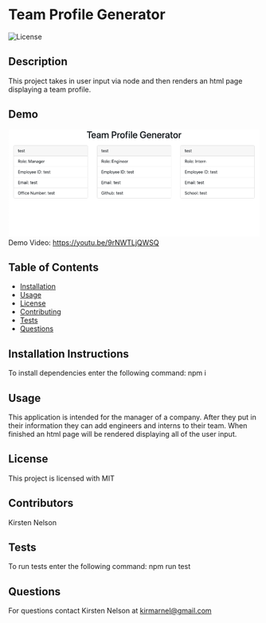 # Team Profile Generator
![License](https://img.shields.io/badge/License-MIT-blue.svg)
## Description 
This project takes in user input via node and then renders an html page displaying a team profile. 

## Demo
![Screenshot1](assets/Demo.png) 
Demo Video: https://youtu.be/9rNWTLjQWSQ 
## Table of Contents 
    
* [Installation](#installation)
* [Usage](#usage)
* [License](#license)
* [Contributing](#contributing)
* [Tests](#tests)
* [Questions](#questions)
    
    
## Installation Instructions <a id="installation"></a>
To install dependencies enter the following command:
npm i
## Usage <a id="usage"></a>
This application is intended for the manager of a company. After they put in their information they can add engineers and interns to their team. When finished an html page will be rendered displaying all of the user input. 
## License <a id="license"></a>
This project is licensed with MIT
## Contributors <a id="contributing"></a>
Kirsten Nelson
## Tests <a id="tests"></a>
To run tests enter the following command:
npm run test
## Questions <a id="questions"></a>
 For questions contact Kirsten Nelson at kirmarnel@gmail.com